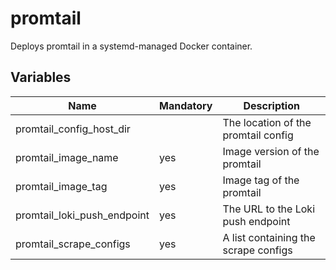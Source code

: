 # promtail

Deploys promtail in a systemd-managed Docker container.

## Variables

| Name                        | Mandatory | Description                          |
|-----------------------------|-----------|--------------------------------------|
| promtail_config_host_dir    |           | The location of the promtail config  |
| promtail_image_name         | yes       | Image version of the promtail        |
| promtail_image_tag          | yes       | Image tag of the promtail            |
| promtail_loki_push_endpoint | yes       | The URL to the Loki push endpoint    |
| promtail_scrape_configs     | yes       | A list containing the scrape configs |
